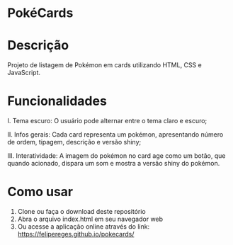 # PokéCards

# Descrição
  Projeto de listagem de Pokémon em cards utilizando HTML, CSS e JavaScript.
# Funcionalidades
  I. Tema escuro: O usuário pode alternar entre o tema claro e escuro;
  
  II. Infos gerais: Cada card representa um pokémon, apresentando número de ordem, tipagem, descrição e versão shiny;
  
  III. Interatividade: A imagem do pokémon no card age como um botão, que quando acionado, dispara um som e mostra a versão shiny do pokémon.
# Como usar
  1. Clone ou faça o download deste repositório
  2. Abra o arquivo index.html em seu navegador web
  3. Ou acesse a aplicação online através do link: https://felipereges.github.io/pokecards/
